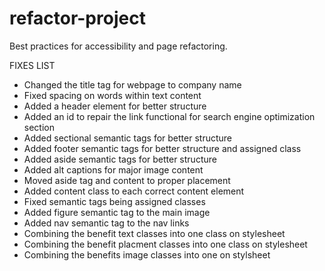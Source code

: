 # refactor-project
Best practices for accessibility and page refactoring.

FIXES LIST
- Changed the title tag for webpage to company name
- Fixed spacing on words within text content
- Added a header element for better structure
- Added an id to repair the link functional for search engine optimization section
- Added sectional semantic tags for better structure
- Added footer semantic tags for better structure and assigned class
- Added aside semantic tags for better structure
- Added alt captions for major image content
- Moved aside tag and content to proper placement
- Added content class to each correct content element
- Fixed semantic tags being assigned classes
- Added figure semantic tag to the main image
- Added nav semantic tag to the nav links
- Combining the benefit text classes into one class on stylesheet
- Combining the benefit placment classes into one class on stylesheet
- Combining the benefits image classes into one on stylsheet